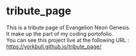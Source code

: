 # tribute_page

This is a tribute page of Evangelion Neon Genesis.
<br/>
It make up the part of my coding portofolio.
<br/>
You can see this project live at the following URL :
<br/>
https://yorkbull.github.io/tribute_page/
